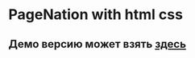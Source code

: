 # PageNation with html css
## Демо версию может взять [здесь](https://abdulazeezwithwerr.github.io/paganation.github.io/)
